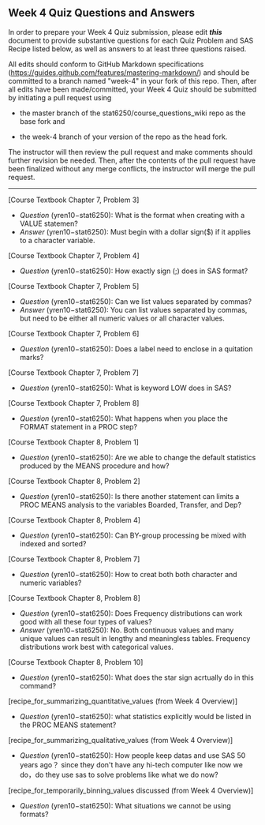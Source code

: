 ## Week 4 Quiz Questions and Answers

In order to prepare your Week 4 Quiz submission, please edit ***this*** document to provide substantive questions for each Quiz Problem and SAS Recipe listed below, as well as answers to at least three questions raised.

All edits should conform to GitHub Markdown specifications (https://guides.github.com/features/mastering-markdown/) and should be committed to a branch named "week-4" in your fork of this repo. Then, after all edits have been made/committed, your Week 4 Quiz should be submitted by initiating a pull request using

- the master branch of the stat6250/course_questions_wiki repo as the base fork and

- the week-4 branch of your version of the repo as the head fork.

The instructor will then review the pull request and make comments should further revision be needed. Then, after the contents of the pull request have been finalized without any merge conflicts, the instructor will merge the pull request.

********************************************************************************



[Course Textbook Chapter 7, Problem 3]
- *Question* (yren10−stat6250): What is the format when creating with a VALUE statemen?
- *Answer* (yren10−stat6250): Must begin with a dollar sign($) if it applies to a character variable.


[Course Textbook Chapter 7, Problem 4]
- *Question* (yren10−stat6250): How exactly sign (;) does in SAS format?


[Course Textbook Chapter 7, Problem 5]
- *Question* (yren10−stat6250): Can we list values separated by commas?
- *Answer* (yren10−stat6250): You can list values separated by commas, but need to be either all numeric values or all character values.


[Course Textbook Chapter 7, Problem 6]
- *Question* (yren10−stat6250): Does a label need to enclose in a quitation marks?


[Course Textbook Chapter 7, Problem 7]
- *Question* (yren10−stat6250): What is keyword LOW does in SAS?


[Course Textbook Chapter 7, Problem 8]
- *Question* (yren10−stat6250): What happens when you place the FORMAT statement in a PROC step?


[Course Textbook Chapter 8, Problem 1]
- *Question* (yren10−stat6250): Are we able to change the default statistics produced by the MEANS procedure and how?


[Course Textbook Chapter 8, Problem 2]
- *Question* (yren10−stat6250): Is there another statement can limits a PROC MEANS analysis to the variables Boarded, Transfer, and Dep?


[Course Textbook Chapter 8, Problem 4]
- *Question* (yren10−stat6250): Can BY-group processing be mixed with indexed and sorted?


[Course Textbook Chapter 8, Problem 7]
- *Question* (yren10−stat6250): How to creat both both character and numeric variables?


[Course Textbook Chapter 8, Problem 8]
- *Question* (yren10−stat6250): Does Frequency distributions can work good with all these four types of values?
- *Answer* (yren10−stat6250): No. Both continuous values and many unique values can result in lengthy and meaningless tables. Frequency distributions work best with categorical values.

[Course Textbook Chapter 8, Problem 10]
- *Question* (yren10−stat6250): What does the star sign acrtually do in this command?


[recipe_for_summarizing_quantitative_values (from Week 4 Overview)]
- *Question* (yren10−stat6250): what statistics explicitly would be listed in the PROC MEANS statement?

[recipe_for_summarizing_qualitative_values (from Week 4 Overview)]
- *Question* (yren10−stat6250): How people keep datas and use SAS 50 years ago？ since they don't have any hi-tech computer like now we do，do they use sas to solve problems like what we do now?


[recipe_for_temporarily_binning_values discussed (from Week 4 Overview)]
- *Question* (yren10−stat6250): What situations we cannot be using formats?

